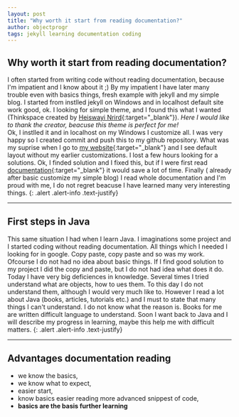 ```yaml
---
layout: post
title: "Why worth it start from reading documentation?"
author: objectprogr
tags: jekyll learning documentation coding
---
```

## Why worth it start from reading documentation?

I often started from writing code without reading documentation, because I'm impatient and I know about it ;)
By my impatient I have later many trouble even with basics things, fresh example with jekyll and my simple blog.
I started from instlled jekyll on Windows and in localhost default site work good, ok. I looking for simple theme, and I found this what I wanted (Thinkspace created by [Heiswayi Nrird](https://heiswayi.nrird.com/){:target="_blank"}). *Here I would like to thank the creator, beacuse this theme is perfect for me!* <br />
Ok, I instlled it and in localhost on my Windows I customize all. I was very happy so I created commit and push this to my github repository. What was my suprise when I go to [my website](https://objectprogr.github.io){:target="_blank"} and I see default layout without my earlier customizations. I lost a few hours looking for a solutions. Ok, I finded solution and I fixed this, but if I were first read [documentation](https://jekyllrb.com/docs/home/){:target="_blank"} it would save a lot of time. Finally ( already after basic customize my simple blog) I read whole documentation and I'm proud with me, I do not regret beacuse I have learned many very interesting things.
{: .alert .alert-info .text-justify}
<hr>

## First steps in Java

This same situation I had when I learn Java. I imaginations some project and I started coding without reading documentation. All things which I needed I looking for in google. Copy paste, copy paste and so was my work. Ofcourse I do not had no idea about basic things. If I find good solution to my project I did the copy and paste, but I do not had idea what does it do. Today I have very big deficiences in knowledge. Several times I tried understand what are objects, how to ues them. To this day I do not understand them, although I would very much like to. 
However I read a lot about Java (books, articles, tutorials etc.) and I must to state that many things I can't understand. I do not know what the reason is. Books for me are written difficult language to understand. Soon I want back to Java and I will describe my progress in learning, maybe this help me with difficult matters.
{: .alert .alert-info .text-justify}
<hr>

## Advantages documentation reading
+ we know the basics,
+ we know what to expect,
+ easier start,
+ know basics easier reading more advanced snippest of code,
+ **basics are the basis further learning**